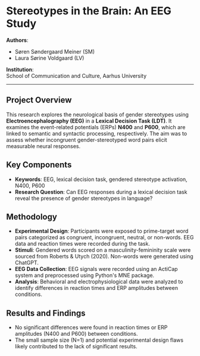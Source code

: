# Stereotypes in the Brain: An EEG Study

**Authors**:  
- Søren Søndergaard Meiner (SM)
- Laura Sørine Voldgaard (LV)

**Institution**:  
School of Communication and Culture, Aarhus University  

---

## Project Overview

This research explores the neurological basis of gender stereotypes using **Electroencephalography (EEG)** in a **Lexical Decision Task (LDT)**. It examines the event-related potentials (ERPs) **N400** and **P600**, which are linked to semantic and syntactic processing, respectively. The aim was to assess whether incongruent gender-stereotyped word pairs elicit measurable neural responses.

## Key Components

- **Keywords**: EEG, lexical decision task, gendered stereotype activation, N400, P600
- **Research Question**: Can EEG responses during a lexical decision task reveal the presence of gender stereotypes in language?

## Methodology

- **Experimental Design**: Participants were exposed to prime-target word pairs categorized as congruent, incongruent, neutral, or non-words. EEG data and reaction times were recorded during the task.
- **Stimuli**: Gendered words scored on a masculinity-femininity scale were sourced from Roberts & Utych (2020). Non-words were generated using ChatGPT.
- **EEG Data Collection**: EEG signals were recorded using an ActiCap system and preprocessed using Python's MNE package.
- **Analysis**: Behavioral and electrophysiological data were analyzed to identify differences in reaction times and ERP amplitudes between conditions.

## Results and Findings

- No significant differences were found in reaction times or ERP amplitudes (N400 and P600) between conditions.
- The small sample size (N=1) and potential experimental design flaws likely contributed to the lack of significant results.
